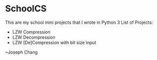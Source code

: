 # SchoolCS

This are my school mini projects that I wrote in Python 3
List of Projects:
- LZW Compression
- LZW Decompression
- LZW [De]Compression with bit size input


~Joseph Chang
